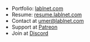 - Portfolio: <a href="https://www.lablnet.com" target="_blank">lablnet.com</a>
- Resume: <a href="https://resume.lablnet.com/" target="_blank">resume.lablnet.com</a>
- Contact at <a href="mailto:umer@lablnet.com">umer@lablnet.com</a>
- Support at <a href="https://www.patreon.com/lablnet" target="_blank">Patreon</a>
- Join at <a href="https://discord.gg/Hr7WxPdG">Discord</a>
